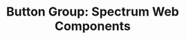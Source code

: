---
layout: examples.njk
title: 'Button Group: Spectrum Web Components'
displayName: Button Group
componentName: button-group
componentHeading: sp-button-group
tags:
  - component-examples
---